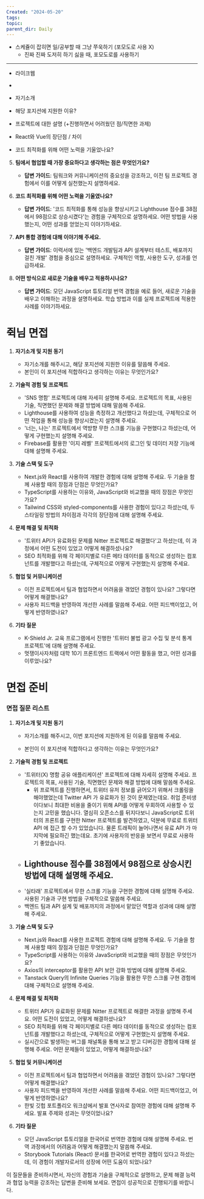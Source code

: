 ```yaml
---
Created: "2024-05-20"
tags: 
topic: 
parent_dir: Daily
---
```

- 스케쥴이 잡히면 일/공부할 때 그냥 쭈욱하기 (포모도로 사용 X)
	- 진짜 진짜 도저히 하기 싫을 때, 포모도로를 사용하기
---
-  라이크웹
- 


- 자기소개
- 해당 포지션에 지원한 이유?
- 프로젝트에 대한 설명 (+진행하면서 어려웠던 점/직면한 과제)
- React와 Vue의 장단점 / 차이
- 코드 최적화를 위해 어떤 노력을 기울었나요?

5. **팀에서 협업할 때 가장 중요하다고 생각하는 점은 무엇인가요?**
   - **답변 가이드**: 팀워크와 커뮤니케이션의 중요성을 강조하고, 이전 팀 프로젝트 경험에서 이를 어떻게 실천했는지 설명하세요.

6. **코드 최적화를 위해 어떤 노력을 기울였나요?**
   - **답변 가이드**: '코드 최적화를 통해 성능을 향상시키고 Lighthouse 점수를 38점에서 98점으로 상승시켰다'는 경험을 구체적으로 설명하세요. 어떤 방법을 사용했는지, 어떤 성과를 얻었는지 이야기하세요.

7. **API 통합 경험에 대해 이야기해 주세요.**
   - **답변 가이드**: 이력서에 있는 '백엔드 개발팀과 API 설계부터 테스트, 배포까지 걸친 개발' 경험을 중심으로 설명하세요. 구체적인 역할, 사용한 도구, 성과를 언급하세요.

8. **어떤 방식으로 새로운 기술을 배우고 적용하시나요?**
   - **답변 가이드**: 모던 JavaScript 튜토리얼 번역 경험을 예로 들어, 새로운 기술을 배우고 이해하는 과정을 설명하세요. 학습 방법과 이를 실제 프로젝트에 적용한 사례를 이야기하세요.

# 쥑님 면접
1. **자기소개 및 지원 동기**
    
    - 자기소개를 해주시고, 해당 포지션에 지원한 이유를 말씀해 주세요.
    - 본인이 이 포지션에 적합하다고 생각하는 이유는 무엇인가요?
2. **기술적 경험 및 프로젝트**
    
    - 'SNS 명함' 프로젝트에 대해 자세히 설명해 주세요. 프로젝트의 목표, 사용된 기술, 직면했던 문제와 해결 방법에 대해 말씀해 주세요.
    - Lighthouse를 사용하여 성능을 측정하고 개선했다고 하셨는데, 구체적으로 어떤 작업을 통해 성능을 향상시켰는지 설명해 주세요.
    - '너는, 나는' 프로젝트에서 역방향 무한 스크롤 기능을 구현했다고 하셨는데, 어떻게 구현했는지 설명해 주세요.
    - Firebase를 활용한 '이지 레벨' 프로젝트에서의 로그인 및 데이터 저장 기능에 대해 설명해 주세요.
3. **기술 스택 및 도구**
    
    - Next.js와 React를 사용하여 개발한 경험에 대해 설명해 주세요. 두 기술을 함께 사용할 때의 장점과 단점은 무엇인가요?
    - TypeScript를 사용하는 이유와, JavaScript와 비교했을 때의 장점은 무엇인가요?
    - Tailwind CSS와 styled-components를 사용한 경험이 있다고 하셨는데, 두 스타일링 방법의 차이점과 각각의 장단점에 대해 설명해 주세요.
4. **문제 해결 및 최적화**
    
    - '트위터 API가 유료화된 문제를 Nitter 프로젝트로 해결했다'고 하셨는데, 이 과정에서 어떤 도전이 있었고 어떻게 해결하셨나요?
    - SEO 최적화를 위해 각 페이지별로 다른 메타 데이터를 동적으로 생성하는 컴포넌트를 개발했다고 하셨는데, 구체적으로 어떻게 구현했는지 설명해 주세요.
5. **협업 및 커뮤니케이션**
    
    - 이전 프로젝트에서 팀과 협업하면서 어려움을 겪었던 경험이 있나요? 그렇다면 어떻게 해결했나요?
    - 사용자 피드백을 반영하여 개선한 사례를 말씀해 주세요. 어떤 피드백이었고, 어떻게 반영하였나요?
6. **기타 질문**
    
    - K-Shield Jr. 교육 프로그램에서 진행한 '트위터 불법 광고 수집 및 분석 통계 프로젝트'에 대해 설명해 주세요.
    - 멋쟁이사자처럼 대학 10기 프론트엔드 트랙에서 어떤 활동을 했고, 어떤 성과를 이루었나요?

# 면접 준비

### 면접 질문 리스트

1. **자기소개 및 지원 동기**
    
    - 자기소개를 해주시고, 이번 포지션에 지원하게 된 이유를 말씀해 주세요.
			
    - 본인이 이 포지션에 적합하다고 생각하는 이유는 무엇인가요?
2. **기술적 경험 및 프로젝트**
    
    - '트위터(X) 명함 공유 애플리케이션' 프로젝트에 대해 자세히 설명해 주세요. 프로젝트의 목표, 사용된 기술, 직면했던 문제와 해결 방법에 대해 말씀해 주세요.
		- 위 프로젝트를 진행하면서, 트위터 유저 정보를 긁어오기 위해서 크롤링을 해야했었는데 Twitter API 가 유료화가 된 것이 문제였는데요. 취업 준비생이다보니 최대한 비용을 줄이기 위해 API를 어떻게 우회하여 사용할 수 있는지 고민을 했습니다. 열심히 오픈소스를 뒤지다보니 JavaScript로 트위터의 프론트를 구현한 Nitter 프로젝트를 발견하였고, 덕분에 무료로 트위터 API 에 접근 할 수가 있었습니다. 물론 트래픽이 늘어나면서 유료 API 가 마지막에 필요하긴 했는데요. 초기에 사용자의 반응을 보면서 무료로 사용하기 좋았습니다.
    - Lighthouse 점수를 38점에서 98점으로 상승시킨 방법에 대해 설명해 주세요.
	    - 
    - '실타래' 프로젝트에서 무한 스크롤 기능을 구현한 경험에 대해 설명해 주세요. 사용된 기술과 구현 방법을 구체적으로 말씀해 주세요.
    - 백엔드 팀과 API 설계 및 배포까지의 과정에서 맡았던 역할과 성과에 대해 설명해 주세요.
3. **기술 스택 및 도구**
    - Next.js와 React를 사용한 프로젝트 경험에 대해 설명해 주세요. 두 기술을 함께 사용할 때의 장점과 단점은 무엇인가요?
    - TypeScript를 사용하는 이유와 JavaScript와 비교했을 때의 장점은 무엇인가요?
    - Axios의 interceptor를 활용한 API 보안 강화 방법에 대해 설명해 주세요.
    - Tanstack Query의 Infinite Queries 기능을 활용한 무한 스크롤 구현 경험에 대해 구체적으로 설명해 주세요.
4. **문제 해결 및 최적화**
    
    - 트위터 API가 유료화된 문제를 Nitter 프로젝트로 해결한 과정을 설명해 주세요. 어떤 도전이 있었고, 어떻게 해결하셨나요?
    - SEO 최적화를 위해 각 페이지별로 다른 메타 데이터를 동적으로 생성하는 컴포넌트를 개발했다고 하셨는데, 구체적으로 어떻게 구현했는지 설명해 주세요.
    - 실시간으로 발생하는 버그를 채널톡을 통해 보고 받고 디버깅한 경험에 대해 설명해 주세요. 어떤 문제들이 있었고, 어떻게 해결하셨나요?
5. **협업 및 커뮤니케이션**
    
    - 이전 프로젝트에서 팀과 협업하면서 어려움을 겪었던 경험이 있나요? 그렇다면 어떻게 해결했나요?
    - 사용자 피드백을 반영하여 개선한 사례를 말씀해 주세요. 어떤 피드백이었고, 어떻게 반영하였나요?
    - 한빛 깃헙 포트폴리오 워크샵에서 발표 연사자로 참여한 경험에 대해 설명해 주세요. 발표 주제와 성과는 무엇이었나요?
6. **기타 질문**
    
    - 모던 JavaScript 튜토리얼을 한국어로 번역한 경험에 대해 설명해 주세요. 번역 과정에서의 어려움과 어떻게 해결했는지 말씀해 주세요.
    - Storybook Tutorials (React) 문서를 한국어로 번역한 경험이 있다고 하셨는데, 이 경험이 개발자로서의 성장에 어떤 도움이 되었나요?

이 질문들을 준비하시면서, 자신의 경험과 기술을 구체적으로 설명하고, 문제 해결 능력과 협업 능력을 강조하는 답변을 준비해 보세요. 면접이 성공적으로 진행되기를 바랍니다.